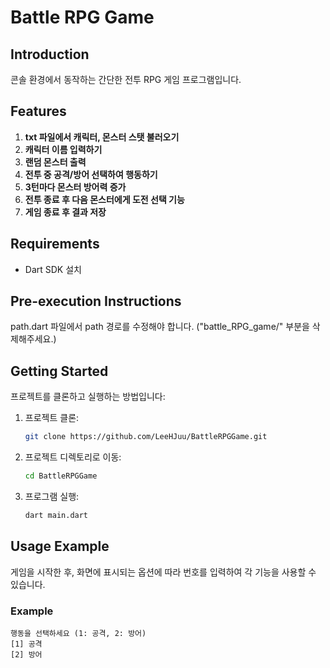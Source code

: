 
# Battle RPG Game

## Introduction
콘솔 환경에서 동작하는 간단한 전투 RPG 게임 프로그램입니다.

## Features
1. **txt 파일에서 캐릭터, 몬스터 스탯 불러오기**
2. **캐릭터 이름 입력하기**
3. **랜덤 몬스터 출력**
4. **전투 중 공격/방어 선택하여 행동하기**
5. **3턴마다 몬스터 방어력 증가**
6. **전투 종료 후 다음 몬스터에게 도전 선택 기능**
7. **게임 종료 후 결과 저장**

## Requirements
- Dart SDK 설치

## Pre-execution Instructions
path.dart 파일에서 path 경로를 수정해야 합니다. ("battle_RPG_game/" 부분을 삭제해주세요.)

## Getting Started
프로젝트를 클론하고 실행하는 방법입니다:

1. 프로젝트 클론:
    ```bash
    git clone https://github.com/LeeHJuu/BattleRPGGame.git
    ```
2. 프로젝트 디렉토리로 이동:
    ```bash
    cd BattleRPGGame
    ```
3. 프로그램 실행:
    ```bash
    dart main.dart
    ```

## Usage Example
게임을 시작한 후, 화면에 표시되는 옵션에 따라 번호를 입력하여 각 기능을 사용할 수 있습니다.

### Example
```text
행동을 선택하세요 (1: 공격, 2: 방어)
[1] 공격
[2] 방어
